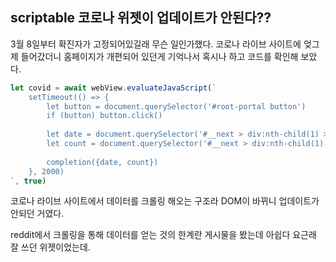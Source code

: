 ## scriptable 코로나 위젯이 업데이트가 안된다??

3월 8일부터 확진자가 고정되어있길래 무슨 일인가했다. 코로나 라이브 사이트에 엊그제 들어갔더니 홈페이지가 개편되어 있던게 기억나서 혹시나 하고 코드를 확인해 보았다. 

```javascript
let covid = await webView.evaluateJavaScript(`
    setTimeout(() => {
        let button = document.querySelector('#root-portal button')
        if (button) button.click()
        
        let date = document.querySelector('#__next > div:nth-child(1) > div:nth-child(4) > div:nth-child(1)').innerText
        let count = document.querySelector('#__next > div:nth-child(1) > div:nth-child(6) > div:nth-child(3) > div:nth-child(5) > strong').innerText.trim()
        
        completion({date, count})        
    }, 2000)
`, true)
```

코로나 라이브 사이트에서 데이터를 크롤링 해오는 구조라 DOM이 바뀌니 업데이트가 안되던 거였다.

reddit에서 크롤링을 통해 데이터를 얻는 것의 한계란 게시물을 봤는데 아쉽다 요근래 잘 쓰던 위젯이었는데.

